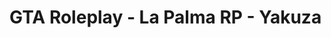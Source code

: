 <div style="display: flex; justify-content: center;">
    <img alt="" src="https://github.com/arturobp3/Yakuza_GTA_Discord_Bot/blob/main/img/yakuza-logo.PNG">
    <img alt="" src="https://github.com/arturobp3/Yakuza_GTA_Discord_Bot/blob/main/img/yakuza-banner.jpg">
</div>

# GTA Roleplay - La Palma RP - Yakuza
